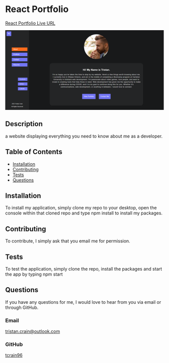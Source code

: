 # React Portfolio

[React Portfolio Live URL](https://tcrain96.github.io/react-portfolio/)

![React Portfolio Home Page](./src/assets/Full-Screenshot.png?raw=true "Home - React Portfolio")

## Description

a website displaying everything you need to know about me as a developer.

## Table of Contents

- [Installation](#installation)
- [Contributing](#contributing)
- [Tests](#tests)
- [Questions](#questions)

## Installation

To install my application, simply clone my repo to your desktop, open the console within that cloned repo and type npm install to install my packages.

## Contributing

To contribute, I simply ask that you email me for permission.

## Tests

To test the application, simply clone the repo, install the packages and start the app by typing npm start

## Questions

If you have any questions for me, I would love to hear from you via email or through GitHub.

### Email

[tristan.crain@outlook.com](mailto:tristan.crain@outlook.com)

### GitHub

[tcrain96](https://github.com/tcrain96)
